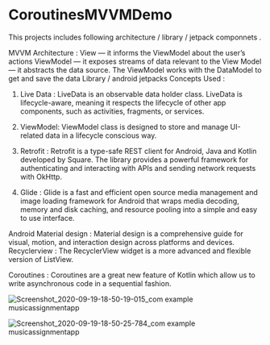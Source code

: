 # CoroutinesMVVMDemo

This projects includes following architecture /  library / jetpack componnets .

MVVM Architecture :
   View   —     it  informs the ViewModel about the user’s actions
   ViewModel —  it exposes streams of data relevant to the View
   Model — it abstracts the data source. The ViewModel works with the DataModel to get and save the data
Library / android jetpacks Concepts Used :

1. Live Data :
LiveData is an observable data holder class. LiveData is lifecycle-aware, meaning it respects the lifecycle of other app components, such as activities, fragments, or services.

2. ViewModel:
ViewModel class is designed to store and manage UI-related data in a lifecycle conscious way.

3. Retrofit :
Retrofit is a type-safe REST client for Android, Java and Kotlin developed by Square. The library provides a powerful framework for authenticating and interacting with APIs and sending network requests with OkHttp.

4. Glide :
Glide is a fast and efficient open source media management and image loading framework for Android that wraps media decoding, memory and disk caching, and resource pooling into a simple and easy to use interface.

Android Material design :
Material design is a comprehensive guide for visual, motion, and interaction design across platforms and devices. Recyclerview : The RecyclerView widget is a more advanced and flexible version of ListView.

Coroutines :
Coroutines are a great new feature of Kotlin which allow us to write asynchronous code in a sequential fashion. 

![Screenshot_2020-09-19-18-50-19-015_com example musicassignmentapp](https://user-images.githubusercontent.com/48415114/93668381-866e1600-faa9-11ea-8cd8-8984e960c167.jpg)

![Screenshot_2020-09-19-18-50-25-784_com example musicassignmentapp](https://user-images.githubusercontent.com/48415114/93668429-c6cd9400-faa9-11ea-8b05-f652c8517c5c.jpg)
     
     
    
   
